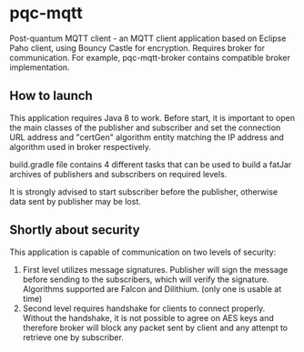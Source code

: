 # pqc-mqtt

Post-quantum MQTT client - an MQTT client application based on Eclipse Paho client, using Bouncy Castle for encryption.
Requires broker for communication. For example, pqc-mqtt-broker contains compatible broker implementation.

## How to launch
This application requires Java 8 to work. Before start, it is important to open the main classes of the publisher and subscriber and set the connection URL address and "certGen" algorithm entity matching the IP address and algorithm used in broker respectively.

build.gradle file contains 4 different tasks that can be used to build a fatJar archives of publishers and subscribers on required levels. 

It is strongly advised to start subscriber before the publisher, otherwise data sent by publisher may be lost.

## Shortly about security
This application is capable of communication on two levels of security: 
1) First level utilizes message signatures. Publisher will sign the message before sending to the subscribers, which will verify the signature. Algorithms supported are Falcon and Dilithium. (only one is usable at time) 
2) Second level requires handshake for clients to connect properly. Without the handshake, it is not possible to agree on AES keys and therefore broker will block any packet sent by client and any attenpt to retrieve one by subscriber.
